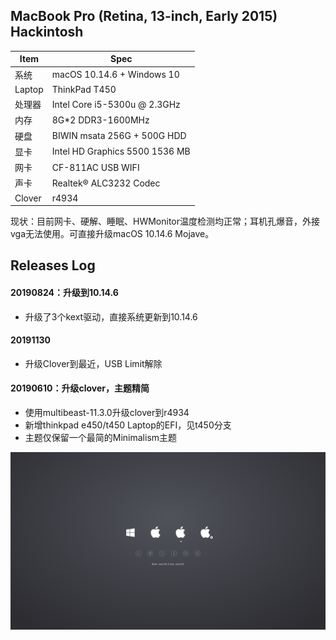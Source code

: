 ## MacBook Pro (Retina, 13-inch, Early 2015) Hackintosh

| Item | Spec |
|------|------|
|系统   | macOS 10.14.6 + Windows 10 |
|Laptop| ThinkPad T450 |
|处理器 | Intel Core i5-5300u @ 2.3GHz |
|内存   | 8G*2 DDR3-1600MHz |
|硬盘   | BIWIN msata 256G + 500G HDD |
|显卡   | Intel HD Graphics 5500 1536 MB|
|网卡   | CF-811AC USB WIFI |
|声卡   | Realtek® ALC3232 Codec |
|Clover| r4934 |

现状：目前网卡、硬解、睡眠、HWMonitor温度检测均正常；耳机孔爆音，外接vga无法使用。可直接升级macOS 10.14.6 Mojave。

## Releases Log

#### 20190824：升级到10.14.6
  - 升级了3个kext驱动，直接系统更新到10.14.6


#### 20191130
  - 升级Clover到最近，USB Limit解除

#### 20190610：升级clover，主题精简
  - 使用multibeast-11.3.0升级clover到r4934
  - 新增thinkpad e450/t450 Laptop的EFI，见t450分支
  - 主题仅保留一个最简的Minimalism主题

![](EFI/CLOVER/themes/Minimalism/screenshot.png)

